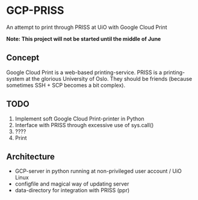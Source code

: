 GCP-PRISS
=========

An attempt to print through PRISS at UiO with Google Cloud Print

**Note: This project will not be started until the middle of June**

Concept
-------

Google Cloud Print is a web-based printing-service. PRISS is a printing-system at the glorious University of Oslo. They should be friends (because sometimes SSH + SCP becomes a bit complex).

TODO
----

1. Implement soft Google Cloud Print-printer in Python
2. Interface with PRISS through excessive use of sys.call()
3. ????
4. Print 

Architecture
------------

- GCP-server in python running at non-privileged user account / UiO Linux
- configfile and magical way of updating server
- data-directory for integration with PRISS (ppr) 
